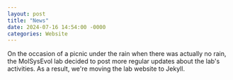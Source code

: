 ```yaml
---
layout: post
title: "News"
date: 2024-07-16 14:54:00 -0000
categories: Website
---
```


On the occasion of a picnic under the rain when there was actually no rain, the MolSysEvol lab decided to post more regular updates about the lab's activities.
As a result, we're moving the lab website to Jekyll.
